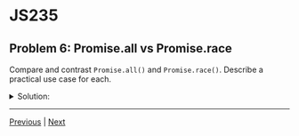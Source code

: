 # JS235
## Problem 6: Promise.all vs Promise.race

Compare and contrast `Promise.all()` and `Promise.race()`. Describe a practical use case for each.

<details>
<summary>Solution:</summary>

**Promise.all()**

- **Purpose**: Takes an iterable of promises and returns a single Promise that fulfills when all of the input promises have fulfilled.
- **Fulfillment Value**: An array of the fulfillment values from the input promises, in the same order.
- **Rejection**: Rejects immediately if any of the input promises reject. The rejection reason is the reason of the first promise that rejected.
- **Use Case**: When you need to perform multiple independent asynchronous operations and wait for all of them to complete before proceeding. For example, fetching a user's profile information and their recent posts from two different API endpoints simultaneously to build a dashboard.

**Promise.race()**

- **Purpose**: Takes an iterable of promises and returns a single Promise that fulfills or rejects as soon as one of the input promises fulfills or rejects.
- **Fulfillment/Rejection Value**: The fulfillment or rejection value of the first promise to settle.
- **Use Case**: When you want to get the result from the fastest of several asynchronous operations. A common example is setting a timeout for an API request. You can race a fetch promise against a setTimeout promise that rejects. If the timeout promise settles first, you can cancel or ignore the API request.

</details>

---

[Previous](05.md) | [Next](07.md)
